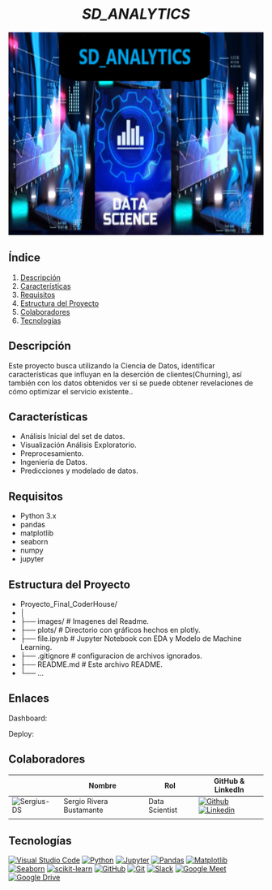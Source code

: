 # <h1 align="center">_SD_ANALYTICS_</h1>

<p align="center">
  <img src="images/SD_analytics.png"  height="400">
<p align="center">

## Índice

1. [Descripción](#descripción)
2. [Características](#características)
3. [Requisitos](#requisitos)
4. [Estructura del Proyecto](#estructura-del-proyecto)
5. [Colaboradores](#colaboradores)
6. [Tecnologías](#tecnologías)

## Descripción

Este proyecto busca utilizando la Ciencia de Datos, identificar características que influyan en la deserción de clientes(Churning), así también con los datos obtenidos ver si se puede obtener revelaciones de cómo optimizar el servicio existente..

## Características

- Análisis Inicial del set de datos.
- Visualización Análisis Exploratorio.
- Preprocesamiento.
- Ingeniería de Datos.
- Predicciones y modelado de datos.

## Requisitos

- Python 3.x
- pandas
- matplotlib
- seaborn
- numpy
- jupyter 


## Estructura del Proyecto

- Proyecto_Final_CoderHouse/
- │
- ├── images/                  # Imagenes del Readme.
- ├── plots/                   # Directorio con gráficos hechos en plotly.
- ├── file.ipynb               # Jupyter Notebook con EDA y Modelo de Machine Learning.
- ├── .gitignore               # configuracion de archivos ignorados.
- ├── README.md                # Este archivo README.
- └── ...

## Enlaces

Dashboard: 

Deploy: 



## Colaboradores

|                         | Nombre   |   Rol                    | GitHub & LinkedIn                                                                                                                                                                                          |
| ----------------------------- | -------- | ---------------------- | ------------------------------------------------------------------------------------------------------------------------------------------------------------------------------------------------------- |
| <img width="60" height="60" src="https://github.com/Sergius-DS.png" alt="Sergius-DS" /> | Sergio Rivera Bustamante | Data Scientist | [![Github](https://skillicons.dev/icons?i=github)](https://github.com/Sergius-DS) [![Linkedin](https://skillicons.dev/icons?i=linkedin)](https://www.linkedin.com/in/sergio-rivera-bustamante-6642b836/)                         |
|                               |





## Tecnologías

[![Visual Studio Code](https://img.shields.io/badge/IDE-Visual%20Studio%20Code-blue)](https://code.visualstudio.com/)
[![Python](https://img.shields.io/badge/Language-Python-blue)](https://www.python.org/)
[![Jupyter](https://img.shields.io/badge/Notebook-Jupyter-orange)](https://jupyter.org/)
[![Pandas](https://img.shields.io/badge/Library-Pandas-brightgreen)](https://pandas.pydata.org/)
[![Matplotlib](https://img.shields.io/badge/Library-Matplotlib-blue)](https://matplotlib.org/)
[![Seaborn](https://img.shields.io/badge/Library-Seaborn-yellow)](https://seaborn.pydata.org/)
[![scikit-learn](https://img.shields.io/badge/Library-scikit--learn-red)](https://scikit-learn.org/)
[![GitHub](https://img.shields.io/badge/Platform-GitHub-lightgrey)](https://github.com/)
[![Git](https://img.shields.io/badge/Version%20Control-Git-blue)](https://git-scm.com/)
[![Slack](https://img.shields.io/badge/Chat-Slack-4A154B)](https://slack.com/)
[![Google Meet](https://img.shields.io/badge/Tool-Google%20Meet-4285F4)](https://meet.google.com/)
[![Google Drive](https://img.shields.io/badge/Tool-Google%20Drive-34A853)](https://drive.google.com/)
